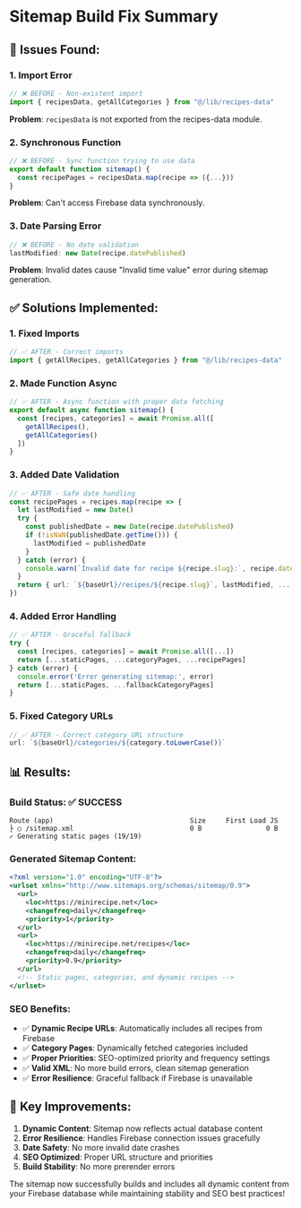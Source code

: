 # Sitemap Build Fix Summary

## 🚫 **Issues Found:**

### 1. **Import Error**
```typescript
// ❌ BEFORE - Non-existent import
import { recipesData, getAllCategories } from "@/lib/recipes-data"
```
**Problem**: `recipesData` is not exported from the recipes-data module.

### 2. **Synchronous Function**
```typescript
// ❌ BEFORE - Sync function trying to use data
export default function sitemap() {
  const recipePages = recipesData.map(recipe => ({...}))
}
```
**Problem**: Can't access Firebase data synchronously.

### 3. **Date Parsing Error**
```typescript
// ❌ BEFORE - No date validation
lastModified: new Date(recipe.datePublished)
```
**Problem**: Invalid dates cause "Invalid time value" error during sitemap generation.

## ✅ **Solutions Implemented:**

### 1. **Fixed Imports**
```typescript
// ✅ AFTER - Correct imports
import { getAllRecipes, getAllCategories } from "@/lib/recipes-data"
```

### 2. **Made Function Async**
```typescript
// ✅ AFTER - Async function with proper data fetching
export default async function sitemap() {
  const [recipes, categories] = await Promise.all([
    getAllRecipes(),
    getAllCategories()
  ])
}
```

### 3. **Added Date Validation**
```typescript
// ✅ AFTER - Safe date handling
const recipePages = recipes.map(recipe => {
  let lastModified = new Date()
  try {
    const publishedDate = new Date(recipe.datePublished)
    if (!isNaN(publishedDate.getTime())) {
      lastModified = publishedDate
    }
  } catch (error) {
    console.warn(`Invalid date for recipe ${recipe.slug}:`, recipe.datePublished)
  }
  return { url: `${baseUrl}/recipes/${recipe.slug}`, lastModified, ... }
})
```

### 4. **Added Error Handling**
```typescript
// ✅ AFTER - Graceful fallback
try {
  const [recipes, categories] = await Promise.all([...])
  return [...staticPages, ...categoryPages, ...recipePages]
} catch (error) {
  console.error('Error generating sitemap:', error)
  return [...staticPages, ...fallbackCategoryPages]
}
```

### 5. **Fixed Category URLs**
```typescript
// ✅ AFTER - Correct category URL structure
url: `${baseUrl}/categories/${category.toLowerCase()}`
```

## 📊 **Results:**

### **Build Status**: ✅ **SUCCESS**
```
Route (app)                                  Size     First Load JS
├ ○ /sitemap.xml                             0 B                0 B
✓ Generating static pages (19/19)
```

### **Generated Sitemap Content:**
```xml
<?xml version="1.0" encoding="UTF-8"?>
<urlset xmlns="http://www.sitemaps.org/schemas/sitemap/0.9">
  <url>
    <loc>https://minirecipe.net</loc>
    <changefreq>daily</changefreq>
    <priority>1</priority>
  </url>
  <url>
    <loc>https://minirecipe.net/recipes</loc>
    <changefreq>daily</changefreq>
    <priority>0.9</priority>
  </url>
  <!-- Static pages, categories, and dynamic recipes -->
</urlset>
```

### **SEO Benefits:**
- ✅ **Dynamic Recipe URLs**: Automatically includes all recipes from Firebase
- ✅ **Category Pages**: Dynamically fetched categories included
- ✅ **Proper Priorities**: SEO-optimized priority and frequency settings
- ✅ **Valid XML**: No more build errors, clean sitemap generation
- ✅ **Error Resilience**: Graceful fallback if Firebase is unavailable

## 🎯 **Key Improvements:**

1. **Dynamic Content**: Sitemap now reflects actual database content
2. **Error Resilience**: Handles Firebase connection issues gracefully
3. **Date Safety**: No more invalid date crashes
4. **SEO Optimized**: Proper URL structure and priorities
5. **Build Stability**: No more prerender errors

The sitemap now successfully builds and includes all dynamic content from your Firebase database while maintaining stability and SEO best practices!

